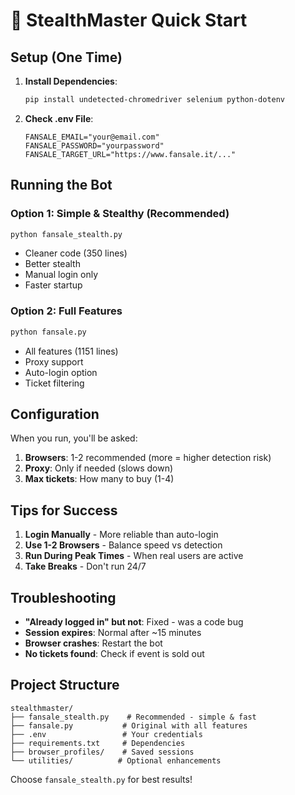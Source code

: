 # 🚀 StealthMaster Quick Start

## Setup (One Time)

1. **Install Dependencies**:
   ```bash
   pip install undetected-chromedriver selenium python-dotenv
   ```

2. **Check .env File**:
   ```
   FANSALE_EMAIL="your@email.com"
   FANSALE_PASSWORD="yourpassword"
   FANSALE_TARGET_URL="https://www.fansale.it/..."
   ```

## Running the Bot

### Option 1: Simple & Stealthy (Recommended)
```bash
python fansale_stealth.py
```
- Cleaner code (350 lines)
- Better stealth
- Manual login only
- Faster startup

### Option 2: Full Features
```bash
python fansale.py
```
- All features (1151 lines)
- Proxy support
- Auto-login option
- Ticket filtering

## Configuration

When you run, you'll be asked:
1. **Browsers**: 1-2 recommended (more = higher detection risk)
2. **Proxy**: Only if needed (slows down)
3. **Max tickets**: How many to buy (1-4)

## Tips for Success

1. **Login Manually** - More reliable than auto-login
2. **Use 1-2 Browsers** - Balance speed vs detection
3. **Run During Peak Times** - When real users are active
4. **Take Breaks** - Don't run 24/7

## Troubleshooting

- **"Already logged in" but not**: Fixed - was a code bug
- **Session expires**: Normal after ~15 minutes
- **Browser crashes**: Restart the bot
- **No tickets found**: Check if event is sold out

## Project Structure

```
stealthmaster/
├── fansale_stealth.py    # Recommended - simple & fast
├── fansale.py           # Original with all features
├── .env                 # Your credentials
├── requirements.txt     # Dependencies
├── browser_profiles/    # Saved sessions
└── utilities/          # Optional enhancements
```

Choose `fansale_stealth.py` for best results!
